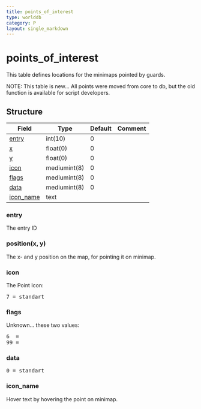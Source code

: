 ```yaml
---
title: points_of_interest
type: worlddb
category: P
layout: single_markdown
---
```


# points_of_interest
This table defines locations for the minimaps pointed by guards.

NOTE: This table is new... All points were moved from core to db, but the old function is available for script developers.

## Structure

Field                                                                                   | Type         | Default | Comment
--------------------------------------------------------------------------------------- | ------------ | ------- | -------
[entry](#entry)            | int(10)      | 0       |        
[x](#position.28x.2C_y.29) | float(0)     | 0       |        
[y](#position.28x.2C_y.29) | float(0)     | 0       |        
[icon](#icon)              | mediumint(8) | 0       |        
[flags](#flags)            | mediumint(8) | 0       |        
[data](#data)              | mediumint(8) | 0       |        
[icon_name](#icon_name)    | text         |         |        

### entry

The entry ID

### position(x, y)

The x- and y position on the map, for pointing it on minimap.

### icon

The Point Icon:

<pre>
7 = standart
</pre>

### flags

Unknown... these two values:

<pre>
6  = 
99 = 
</pre>

### data

<pre>
0 = standart
</pre>

### icon_name

Hover text by hovering the point on minimap.